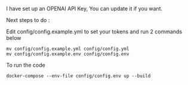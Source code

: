 I have set up an OPENAI API Key, You can update it if you want.

Next steps to do : 

Edit config/config.example.yml to set your tokens and run 2 commands below
```
mv config/config.example.yml config/config.yml
mv config/config.example.env config/config.env
```

To run the code 
```
docker-compose --env-file config/config.env up --build
```

